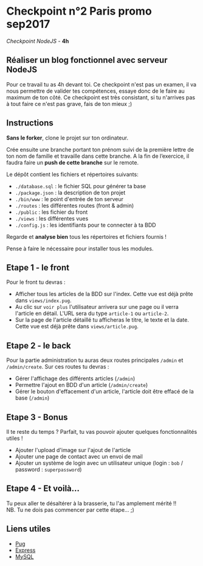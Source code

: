 # Checkpoint n°2 Paris promo sep2017

*Checkpoint NodeJS* - **4h**

## Réaliser un blog fonctionnel avec serveur NodeJS

Pour ce travail tu as 4h devant toi. Ce checkpoint n'est pas un examen, il va nous permettre de valider tes compétences, essaye donc de le faire au maximum de ton côté. 
Ce checkpoint est très consistant, si tu n'arrives pas à tout faire ce n'est pas grave, fais de ton mieux ;) 


## Instructions

**Sans le forker**, clone le projet sur ton ordinateur.

Crée ensuite une branche portant ton prénom suivi de la première lettre de ton nom de famille et travaille dans cette branche. 
A la fin de l’exercice, il faudra faire un **push de cette branche** sur le remote. 

Le dépôt contient les fichiers et répertoires suivants:
* `./database.sql` : le fichier SQL pour générer ta base 
* `./package.json` : la description de ton projet
* `./bin/www` : le point d'entrée de ton serveur
* `./routes` : les différentes routes (front & admin)
* `./public` : les fichier du front
* `./views` : les différentes vues
* `./config.js` : les identifiants pour te connecter à ta BDD

Regarde et **analyse bien** tous les répertoires et fichiers fournis !

Pense à faire le nécessaire pour installer tous les modules.

## Etape 1 - le front

Pour le front tu devras : 
* Afficher tous les articles de la BDD sur l'index. Cette vue est déjà prête dans `views/index.pug`.
* Au clic sur `voir plus` l'utilisateur arrivera sur une page ou il verra l'article en détail. L'URL sera du type `article-1` ou `article-2`. 
* Sur la page de l'article détaillé tu afficheras le titre, le texte et la date. Cette vue est déjà prête dans `views/article.pug`.


## Etape 2 - le back


Pour la partie administration tu auras deux routes principales `/admin` et `/admin/create`. Sur ces routes tu devras : 

* Gérer l'affichage des différents articles (`/admin`)
* Permettre l'ajout en BDD d'un article (`/admin/create`)
* Gérer le bouton d'effacement d'un article, l'article doit être effacé de la base (`/admin`)


## Etape 3 - Bonus

Il te reste du temps ? Parfait, tu vas pouvoir ajouter quelques fonctionnalités utiles !

* Ajouter l'upload d'image sur l'ajout de l'article 
* Ajouter une page de contact avec un envoi de mail
* Ajouter un système de login avec un utilisateur unique (login : `bob` / password : `superpassword`)


## Etape 4 - Et voilà...

Tu peux aller te désaltérer à la brasserie, tu l'as amplement mérité !!     
NB. Tu ne dois pas commencer par cette étape... ;)


## Liens utiles 

* [Pug](https://pugjs.org/api/getting-started.html)
* [Express](https://expressjs.com/)
* [MySQL](https://www.npmjs.com/package/mysql)
